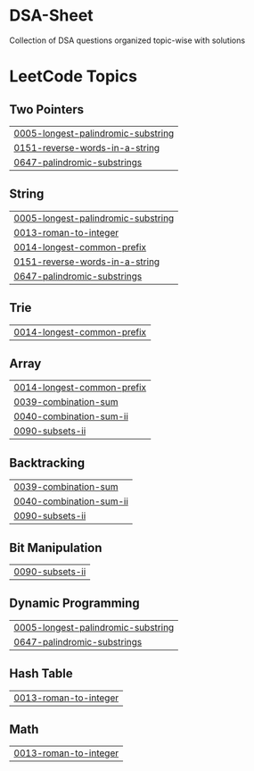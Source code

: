 # DSA-Sheet
Collection of DSA questions organized topic-wise with solutions

<!---LeetCode Topics Start-->
# LeetCode Topics
## Two Pointers
|  |
| ------- |
| [0005-longest-palindromic-substring](https://github.com/ginakohli/DSA-Sheet/tree/master/0005-longest-palindromic-substring) |
| [0151-reverse-words-in-a-string](https://github.com/ginakohli/DSA-Sheet/tree/master/0151-reverse-words-in-a-string) |
| [0647-palindromic-substrings](https://github.com/ginakohli/DSA-Sheet/tree/master/0647-palindromic-substrings) |
## String
|  |
| ------- |
| [0005-longest-palindromic-substring](https://github.com/ginakohli/DSA-Sheet/tree/master/0005-longest-palindromic-substring) |
| [0013-roman-to-integer](https://github.com/ginakohli/DSA-Sheet/tree/master/0013-roman-to-integer) |
| [0014-longest-common-prefix](https://github.com/ginakohli/DSA-Sheet/tree/master/0014-longest-common-prefix) |
| [0151-reverse-words-in-a-string](https://github.com/ginakohli/DSA-Sheet/tree/master/0151-reverse-words-in-a-string) |
| [0647-palindromic-substrings](https://github.com/ginakohli/DSA-Sheet/tree/master/0647-palindromic-substrings) |
## Trie
|  |
| ------- |
| [0014-longest-common-prefix](https://github.com/ginakohli/DSA-Sheet/tree/master/0014-longest-common-prefix) |
## Array
|  |
| ------- |
| [0014-longest-common-prefix](https://github.com/ginakohli/DSA-Sheet/tree/master/0014-longest-common-prefix) |
| [0039-combination-sum](https://github.com/ginakohli/DSA-Sheet/tree/master/0039-combination-sum) |
| [0040-combination-sum-ii](https://github.com/ginakohli/DSA-Sheet/tree/master/0040-combination-sum-ii) |
| [0090-subsets-ii](https://github.com/ginakohli/DSA-Sheet/tree/master/0090-subsets-ii) |
## Backtracking
|  |
| ------- |
| [0039-combination-sum](https://github.com/ginakohli/DSA-Sheet/tree/master/0039-combination-sum) |
| [0040-combination-sum-ii](https://github.com/ginakohli/DSA-Sheet/tree/master/0040-combination-sum-ii) |
| [0090-subsets-ii](https://github.com/ginakohli/DSA-Sheet/tree/master/0090-subsets-ii) |
## Bit Manipulation
|  |
| ------- |
| [0090-subsets-ii](https://github.com/ginakohli/DSA-Sheet/tree/master/0090-subsets-ii) |
## Dynamic Programming
|  |
| ------- |
| [0005-longest-palindromic-substring](https://github.com/ginakohli/DSA-Sheet/tree/master/0005-longest-palindromic-substring) |
| [0647-palindromic-substrings](https://github.com/ginakohli/DSA-Sheet/tree/master/0647-palindromic-substrings) |
## Hash Table
|  |
| ------- |
| [0013-roman-to-integer](https://github.com/ginakohli/DSA-Sheet/tree/master/0013-roman-to-integer) |
## Math
|  |
| ------- |
| [0013-roman-to-integer](https://github.com/ginakohli/DSA-Sheet/tree/master/0013-roman-to-integer) |
<!---LeetCode Topics End-->
